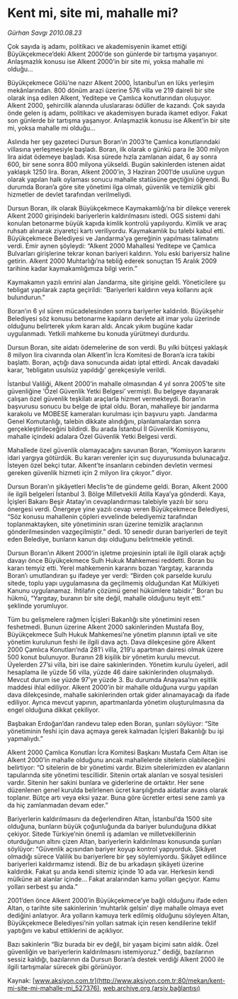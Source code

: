 # Kent mi, site mi, mahalle mi?

*Gürhan Savgı 2010.08.23*

<div class="pNewsDetailMainContent" itemprop="articleBody">
 <p>
  Çok sayıda iş adamı, politikacı ve akademisyenin ikamet ettiği Büyükçekmece’deki Alkent 2000’de son günlerde bir tartışma yaşanıyor. Anlaşmazlık konusu ise Alkent 2000’in bir site mi, yoksa mahalle mi olduğu…
 </p>
 <p>
  <p class="MsoNormal">
   Büyükçekmece Gölü’ne nazır Alkent 2000, İstanbul’un en lüks yerleşim mekânlarından. 800 dönüm arazi üzerine 576 villa ve 219 daireli bir site olarak inşa edilen Alkent, Yeditepe ve Çamlıca konutlarından oluşuyor. Alkent 2000, şehircilik alanında uluslararası ödüller de kazandı. Çok sayıda önde gelen iş adamı, politikacı ve akademisyen burada ikamet ediyor. Fakat son günlerde bir tartışma yaşanıyor. Anlaşmazlık konusu ise Alkent’in bir site mi, yoksa mahalle mi olduğu…
  </p>
  <p class="MsoNormal">
   Aslında her şey gazeteci Dursun Boran’ın 2003’te Çamlıca konutlarındaki villasına yerleşmesiyle başladı. Boran, ilk olarak o günkü para ile 300 milyon lira aidat ödemeye başladı. Kısa sürede hızla zamlanan aidat, 6 ay sonra 600, bir sene sonra 800 milyona yükseldi. Bugün sakinlerden istenen aidat yaklaşık 1250 lira. Boran, Alkent 2000’in, 3 Haziran 2001’de usulüne uygun olarak yapılan halk oylaması sonucu mahalle statüsüne geçtiğini öğrendi. Bu durumda Boran’a göre site yönetimi ilga olmalı, güvenlik ve temizlik gibi hizmetler de devlet tarafından verilmeliydi.
  </p>
  <p class="MsoNormal">
   Dursun Boran, ilk olarak Büyükçekmece Kaymakamlığı’na bir dilekçe vererek Alkent 2000 girişindeki bariyerlerin kaldırılmasını istedi. OGS sistemi dahi konulan betonarme büyük kapıda kimlik kontrolü yapılıyordu. Kimlik ve araç ruhsatı alınarak ziyaretçi kartı veriliyordu. Kaymakamlık bu talebi kabul etti. Büyükçekmece Belediyesi ve Jandarma’ya gereğinin yapılması talimatını verdi. Emir aynen şöyleydi: “Alkent 2000 Mahallesi Yeditepe ve Çamlıca Bulvarları girişlerine tekrar konan bariyeri kaldırın. Yolu eski bariyersiz haline getirin. Alkent 2000 Muhtarlığı’na tebliğ ederek sonuçtan 15 Aralık 2009 tarihine kadar kaymakamlığımıza bilgi verin.”
   <span>
   </span>
  </p>
  <p class="MsoNormal">
   Kaymakamın yazılı emrini alan Jandarma, site girişine geldi. Yöneticilere şu tebligat yapılarak zapta geçirildi: “Bariyerleri kaldırın veya kollarını açık bulundurun.”
  </p>
  <p class="MsoNormal">
   Boran’ın 6 yıl süren mücadelesinden sonra bariyerler kaldırıldı. Büyükşehir Belediyesi söz konusu betonarme kapıların devlete ait imar yolu üzerinde olduğunu belirterek yıkım kararı aldı. Ancak yıkım bugüne kadar uygulanmadı. Yetkili mahkeme bu konuda yürütmeyi durdurdu.
  </p>
  <p class="MsoNormal">
   Dursun Boran, site aidatı ödemelerine de son verdi. Bu yılki bütçesi yaklaşık 8 milyon lira civarında olan Alkent’in İcra Komitesi de Boran’a icra takibi başlattı. Boran, açtığı dava sonucunda aidatı iptal ettirdi. Ancak davadaki karar, ‘tebligatın usulsüz yapıldığı’ gerekçesiyle verildi.
  </p>
  <p class="MsoNormal">
   İstanbul Valiliği, Alkent 2000’in mahalle olmasından 4 yıl sonra 2005’te site güvenliğine ‘Özel Güvenlik Yetki Belgesi’ vermişti. Bu belgeye dayanarak çalışan özel güvenlik teşkilatı araçlarla hizmet vermekteydi. Boran’ın başvurusu sonucu bu belge de iptal oldu. Boran, mahalleye bir jandarma karakolu ve MOBESE kameraları kurulması için başvuru yaptı. Jandarma Genel Komutanlığı, talebin dikkate alındığını, planlamalardan sonra gerçekleştirileceğini bildirdi. Bu arada İstanbul İl Güvenlik Komisyonu, mahalle içindeki adalara Özel Güvenlik Yetki Belgesi verdi.
  </p>
  <p class="MsoNormal">
   Mahallede özel güvenlik olamayacağını savunan Boran, “Komisyon kararını idari yargıya götürdük. Bu kararı verenler için suç duyurusunda bulunacağız. İsteyen özel bekçi tutar. Alkent’te insanların cebinden devletin vermesi gereken güvenlik hizmeti için 2 milyon lira çıkıyor.” diyor.
  </p>
  <p class="MsoNormal">
   Dursun Boran’ın şikâyetleri Meclis’te de gündeme geldi. Boran, Alkent 2000 ile ilgili belgeleri İstanbul 3. Bölge Milletvekili Atilla Kaya’ya gönderdi. Kaya, İçişleri Bakanı Beşir Atatay’ın cevaplandırması talebiyle yazılı bir soru önergesi verdi. Önergeye yine yazılı cevap veren Büyükçekmece Belediyesi, “Söz konusu mahallenin çöpleri evvelinde belediyemiz tarafından toplanmaktayken, site yönetiminin ısrarı üzerine temizlik araçlarının gönderilmesinden vazgeçilmiştir.” dedi. 10 senedir duran bariyerleri de teyit eden Belediye, bunların kanun dışı olduğunu belirtmekle yetindi.
  </p>
  <p class="MsoNormal">
   Dursun Boran’ın Alkent 2000’in işletme projesinin iptali ile ilgili olarak açtığı davayı önce Büyükçekmece Sulh Hukuk Mahkemesi reddetti. Boran bu kararı temyiz etti. Yerel mahkemenin kararını bozan Yargıtay, kararında Boran’ı umutlandıran şu ifadeye yer verdi: “Birden çok parselde kurulu sitede, toplu yapı uygulamasına da geçilmemiş olduğundan Kat Mülkiyeti Kanunu uygulanamaz. İhtilafın çözümü genel hükümlere tabidir.” Boran bu hükmü, “Yargıtay, buranın bir site değil, mahalle olduğunu teyit etti.” şeklinde yorumluyor.
   <span>
   </span>
  </p>
  <p class="MsoNormal">
   Tüm bu gelişmelere rağmen İçişleri Bakanlığı site yönetimini resen feshetmedi. Bunun üzerine Alkent 2000 sakinlerinden Mustafa Boy, Büyükçekmece Sulh Hukuk Mahkemesi’ne yönetim planının iptali ve site yönetim kurulunun feshi ile ilgili dava açtı. Dava dilekçesine göre Alkent 2000 Çamlıca Konutları’nda 281’i villa, 219’u apartman dairesi olmak üzere 500 konut bulunuyor. Buranın 28 kişilik bir yönetim kurulu mevcut. Üyelerden 27’si villa, biri ise daire sakinlerinden. Yönetim kurulu üyeleri, adil hesaplama ile yüzde 56 villa, yüzde 46 daire sakinlerinden oluşmalıydı. Mevcut durum ise yüzde 97’ye yüzde 3. Bu durumda Anayasa’nın eşitlik maddesi ihlal ediliyor. Alkent 2000’in bir mahalle olduğuna vurgu yapılan dava dilekçesinde, mahalle sakinlerinden ortak gider alınamayacağı da ifade ediliyor. Ayrıca mevcut yapının, apartmanlarda yönetim oluşturulmasına da engel olduğuna dikkat çekiliyor.
  </p>
  <p class="MsoNormal">
   Başbakan Erdoğan’dan randevu talep eden Boran, şunları söylüyor: “Site yönetiminin feshi için dava açmaya gerek kalmadan İçişleri Bakanlığı bu işi yapmalıydı.”
  </p>
  <p class="MsoNormal">
   Alkent 2000 Çamlıca Konutları İcra Komitesi Başkanı Mustafa Cem Altan ise Alkent 2000’in mahalle olduğunu ancak mahallelerde sitelerin olabileceğini belirtiyor: “O sitelerin de bir yönetimi vardır. Bizim sitelerimizden ev alanların tapularında site yönetimi tescillidir. Sitenin ortak alanları ve sosyal tesisleri vardır. Sitenin her sakini bunlara ve giderlerine de ortaktır. Her sene düzenlenen genel kurulda belirlenen ücret karşılığında aidatlar avans olarak toplanır. Bütçe artı veya eksi yazar. Buna göre ücretler ertesi sene zamlı ya da hiç zamlanmadan devam eder.”
  </p>
  <p class="MsoNormal">
   Bariyerlerin kaldırılmasını da değerlendiren Altan, İstanbul’da 1500 site olduğuna, bunların büyük çoğunluğunda da bariyer bulunduğuna dikkat çekiyor. Sitede Türkiye’nin önemli iş adamları ve milletvekillerinin oturduğunun altını çizen Altan, bariyerlerin kaldırılması konusunda şunları söylüyor: “Güvenlik açısından bariyer koyup kontrol yapıyorduk. Şikâyet olmadığı sürece Valilik bu bariyerlere bir şey söylemiyordu. Şikâyet edilince bariyerleri kaldırmamız istendi. Biz de bu arkadaşın şikâyeti üzerine kaldırdık. Fakat şu anda kendi sitemiz içinde 10 ada var. Herkesin kendi mülküne ait alanlar içinde... Fakat aralarından kamu yolları geçiyor. Kamu yolları serbest şu anda.”
  </p>
  <p class="MsoNormal">
   2001’den önce Alkent 2000’in Büyükçekmece’ye bağlı olduğunu ifade eden Altan, o tarihte site sakinlerinin ‘muhtarlık gelsin’ diye mahalle olmaya evet dediğini anlatıyor. Ara yolların kamuya terk edilmiş olduğunu söyleyen Altan, Büyükçekmece Belediyesi’nin yolları satmak için resen kendilerine teklif yaptığını ve kabul ettiklerini de açıklıyor.
  </p>
  <p class="MsoNormal">
   Bazı sakinlerin “Biz burada bir ev değil, bir yaşam biçimi satın aldık. Özel güvenliğin ve bariyerlerin kaldırılmasını istemiyoruz.” dediği, bazılarının sessiz kaldığı, bazılarının da Dursun Boran’a destek verdiği Alkent 2000 ile ilgili tartışmalar sürecek gibi görünüyor.
  </p>
 </p>
</div>


Kaynak: [www.aksiyon.com.tr](http://www.aksiyon.com.tr:80/mekan/kent-mi-site-mi-mahalle-mi_527376), [web.archive.org (arşiv bağlantısı)](http://web.archive.org/web/20151009093119/http://www.aksiyon.com.tr:80/mekan/kent-mi-site-mi-mahalle-mi_527376)
